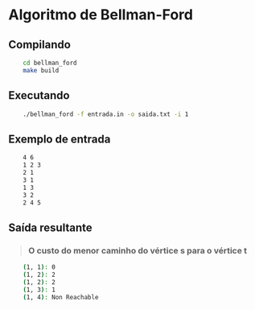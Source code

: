 # Algoritmo de Bellman-Ford

## Compilando
```bash
    cd bellman_ford
    make build
```

## Executando

```bash
    ./bellman_ford -f entrada.in -o saida.txt -i 1
```

## Exemplo de entrada

```bash
    4 6
    1 2 3
    2 1
    3 1
    1 3
    3 2
    2 4 5
```

## Saída resultante
>### O custo do menor caminho do vértice s para o vértice t
```bash
    (1, 1): 0
    (1, 2): 2
    (1, 2): 2
    (1, 3): 1
    (1, 4): Non Reachable
```